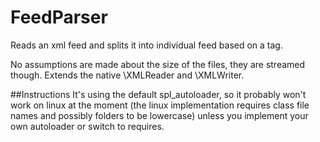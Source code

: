 # FeedParser
Reads an xml feed and splits it into individual feed based on a tag. 

No assumptions are made about the size of the files, they are streamed though. Extends the native \XMLReader and \XMLWriter.

##Instructions
It's using the default spl_autoloader, so it probably won't work on linux at the moment (the linux implementation requires class file names and possibly folders to be lowercase) unless you implement your own autoloader or switch to requires. 



